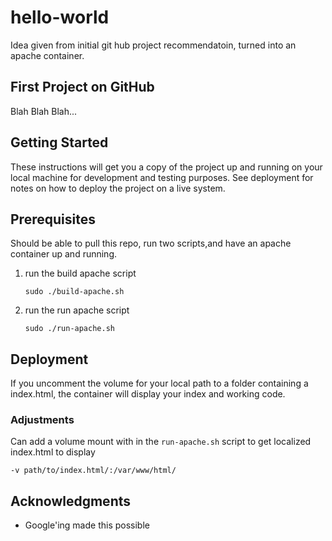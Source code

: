 # hello-world

Idea given from initial git hub project recommendatoin, turned into an apache container.

## First Project on GitHub
Blah Blah Blah...

## Getting Started

These instructions will get you a copy of the project up and running on your local machine for development and testing purposes. See deployment for notes on how to deploy the project on a live system.

## Prerequisites
Should be able to pull this repo, run two scripts,and have an apache container up and running.

1. run the build apache script
    ```
    sudo ./build-apache.sh
    ```
1. run the run apache script
    ```
    sudo ./run-apache.sh
    ```

## Deployment

If you uncomment the volume for your local path to a folder containing a index.html, the container will display your index and working code.

### Adjustments
Can add a volume mount with in the `run-apache.sh` script to get localized index.html to display
```
-v path/to/index.html/:/var/www/html/
```

## Acknowledgments

* Google'ing made this possible
